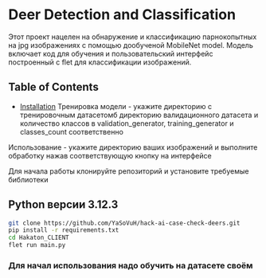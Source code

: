 # Deer Detection and Classification

Этот проект нацелен на обнаружение и классификацию парнокопытных на jpg изображениях с  помощью дообученой MobileNet model. Модель включает код для обучения и пользовательский интерфейс построенный с flet для классификации изображений.
## Table of Contents
- [Installation](#installation)
Тренировка модели - укажите директорию с тренировочным датасетомб директорию валидационного датасета и количество классов в validation_generator, training_generator и classes_count соответственно

Использование - укажите директорию ваших изображений и выполните обработку нажав соответствующую кнопку на интерфейсе

Для начала работы клонируйте репозиторий и установите требуемые библиотеки

## Python версии 3.12.3

```sh
git clone https://github.com/YaSoVuH/hack-ai-case-check-deers.git
pip install -r requirements.txt
cd Hakaton_CLIENT
flet run main.py
```

### Для начал использования надо обучить на датасете своём
